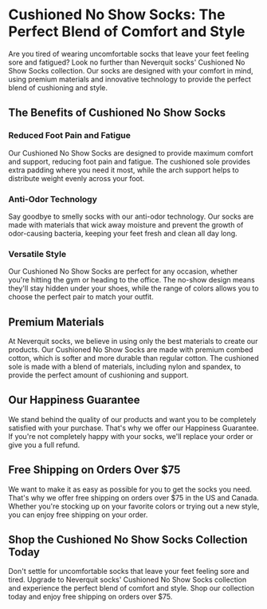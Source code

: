 # Cushioned No Show Socks: The Perfect Blend of Comfort and Style

Are you tired of wearing uncomfortable socks that leave your feet feeling sore and fatigued? Look no further than Neverquit socks' Cushioned No Show Socks collection. Our socks are designed with your comfort in mind, using premium materials and innovative technology to provide the perfect blend of cushioning and style.

## The Benefits of Cushioned No Show Socks

### Reduced Foot Pain and Fatigue

Our Cushioned No Show Socks are designed to provide maximum comfort and support, reducing foot pain and fatigue. The cushioned sole provides extra padding where you need it most, while the arch support helps to distribute weight evenly across your foot.

### Anti-Odor Technology

Say goodbye to smelly socks with our anti-odor technology. Our socks are made with materials that wick away moisture and prevent the growth of odor-causing bacteria, keeping your feet fresh and clean all day long.

### Versatile Style

Our Cushioned No Show Socks are perfect for any occasion, whether you're hitting the gym or heading to the office. The no-show design means they'll stay hidden under your shoes, while the range of colors allows you to choose the perfect pair to match your outfit.

## Premium Materials

At Neverquit socks, we believe in using only the best materials to create our products. Our Cushioned No Show Socks are made with premium combed cotton, which is softer and more durable than regular cotton. The cushioned sole is made with a blend of materials, including nylon and spandex, to provide the perfect amount of cushioning and support.

## Our Happiness Guarantee

We stand behind the quality of our products and want you to be completely satisfied with your purchase. That's why we offer our Happiness Guarantee. If you're not completely happy with your socks, we'll replace your order or give you a full refund.

## Free Shipping on Orders Over $75

We want to make it as easy as possible for you to get the socks you need. That's why we offer free shipping on orders over $75 in the US and Canada. Whether you're stocking up on your favorite colors or trying out a new style, you can enjoy free shipping on your order.

## Shop the Cushioned No Show Socks Collection Today

Don't settle for uncomfortable socks that leave your feet feeling sore and tired. Upgrade to Neverquit socks' Cushioned No Show Socks collection and experience the perfect blend of comfort and style. Shop our collection today and enjoy free shipping on orders over $75.